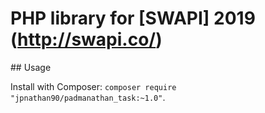 # PHP library for [SWAPI] 2019 (http://swapi.co/)

## Usage

Install with Composer: `composer require "jpnathan90/padmanathan_task:~1.0"`.
